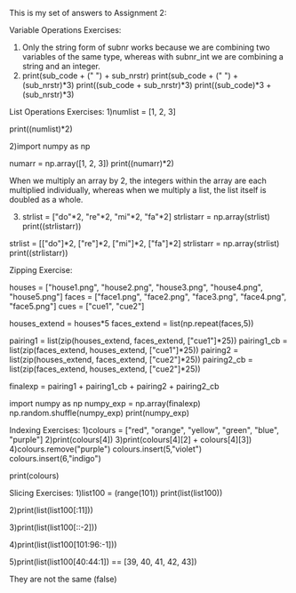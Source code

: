 This is my set of answers to Assignment 2:

Variable Operations Exercises:
1) Only the string form of subnr works because we are combining two variables of the same type, whereas with subnr_int we are combining a string and an integer.
2) print(sub_code + (" ") + sub_nrstr)
print(sub_code + (" ") + (sub_nrstr)*3)
print((sub_code + sub_nrstr)*3)
print((sub_code)*3 + (sub_nrstr)*3)

List Operations Exercises:
1)numlist = [1, 2, 3]

print((numlist)*2)

2)import numpy as np

numarr = np.array([1, 2, 3])
print((numarr)*2)

When we multiply an array by 2, the integers within the array are each multiplied individually, whereas when we multiply a list, the list itself is doubled as a whole.

3) strlist = ["do"*2, "re"*2, "mi"*2, "fa"*2]
strlistarr = np.array(strlist)
print((strlistarr))

strlist = [["do"]*2, ["re"]*2, ["mi"]*2, ["fa"]*2]
strlistarr = np.array(strlist)
print((strlistarr))


Zipping Exercise: 

houses = ["house1.png", "house2.png", "house3.png", "house4.png", "house5.png"]
faces = ["face1.png", "face2.png", "face3.png", "face4.png", "face5.png"]
cues = ["cue1", "cue2"]

houses_extend = houses*5
faces_extend = list(np.repeat(faces,5))



pairing1 = list(zip(houses_extend, faces_extend, ["cue1"]*25))
pairing1_cb = list(zip(faces_extend, houses_extend, ["cue1"]*25))
pairing2 = list(zip(houses_extend, faces_extend, ["cue2"]*25))
pairing2_cb = list(zip(faces_extend, houses_extend, ["cue2"]*25))

finalexp = pairing1 + pairing1_cb + pairing2 + pairing2_cb


import numpy as np
numpy_exp = np.array(finalexp)
np.random.shuffle(numpy_exp)
print(numpy_exp)


Indexing Exercises:
1)colours = ["red", "orange", "yellow", "green", "blue", "purple"]
2)print(colours[4])
3)print(colours[4][2] + colours[4][3]) 
4)colours.remove("purple")
colours.insert(5,"violet")
colours.insert(6,"indigo")

print(colours)

Slicing Exercises:
1)list100 = (range(101))
print(list(list100))

2)print(list(list100[:11]))

3)print(list(list100[::-2]))

4)print(list(list100[101:96:-1]))

5)print(list(list100[40:44:1]) == [39, 40, 41, 42, 43])

They are not the same (false)
